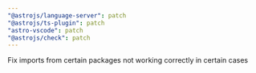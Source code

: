```yaml
---
"@astrojs/language-server": patch
"@astrojs/ts-plugin": patch
"astro-vscode": patch
"@astrojs/check": patch
---
```


Fix imports from certain packages not working correctly in certain cases
